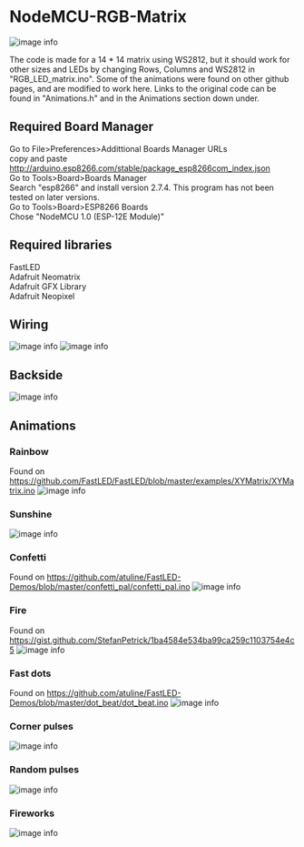 # NodeMCU-RGB-Matrix  

![image info](./images/rainbow_with_powerbank.jpg)

The code is made for a 14 * 14 matrix using WS2812, but it should work for other sizes and LEDs by changing Rows, Columns and WS2812 in "RGB_LED_matrix.ino".
Some of the animations were found on other github pages, and are modified to work here. Links to the original code can be found in "Animations.h" and in the Animations section down under.

## Required Board Manager  

  Go to File>Preferences>Addittional Boards Manager URLs  
  copy and paste <http://arduino.esp8266.com/stable/package_esp8266com_index.json>  
  Go to Tools>Board>Boards Manager  
  Search "esp8266" and install version 2.7.4. This program has not been tested on later versions.  
  Go to Tools>Board>ESP8266 Boards  
  Chose "NodeMCU 1.0 (ESP-12E Module)"  

## Required libraries  

  FastLED  
  Adafruit Neomatrix  
  Adafruit GFX Library  
  Adafruit Neopixel  

## Wiring

![image info](./images/inside.jpg)
![image info](./images/front.jpg)

## Backside

![image info](./images/backside.jpg)

## Animations

### Rainbow

Found on <https://github.com/FastLED/FastLED/blob/master/examples/XYMatrix/XYMatrix.ino>
![image info](./images/rainbow.jpg)

### Sunshine

![image info](./images/sunshine.jpg)

### Confetti

Found on <https://github.com/atuline/FastLED-Demos/blob/master/confetti_pal/confetti_pal.ino>
![image info](./images/confetti.jpg)

### Fire

Found on <https://gist.github.com/StefanPetrick/1ba4584e534ba99ca259c1103754e4c5>
![image info](./images/fire.jpg)

### Fast dots

Found on <https://github.com/atuline/FastLED-Demos/blob/master/dot_beat/dot_beat.ino>
![image info](./images/fast_dots.jpg)

### Corner pulses

![image info](./images/corner_pulses.jpg)

### Random pulses

![image info](./images/random_pulses.jpg)

### Fireworks

![image info](./images/fireworks.jpg)
